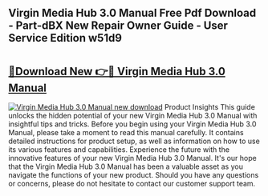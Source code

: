 ## Virgin Media Hub 3.0 Manual Free Pdf Download - Part-dBX New Repair Owner Guide - User Service Edition w51d9

# <h2><a href="http://cf21866.oget.top/?id=Virgin+Media+Hub+3.0+Manual">🔗Download New 👉🔴 Virgin Media Hub 3.0 Manual</a></h2>

[![Virgin Media Hub 3.0 Manual new download](https://i.imgur.com/5g1atiW.png)](http://cf21866.oget.top/?id=Virgin+Media+Hub+3.0+Manual)
Product Insights This guide unlocks the hidden potential of your new Virgin Media Hub 3.0 Manual with insightful tips and tricks. Before you begin using your Virgin Media Hub 3.0 Manual, please take a moment to read this manual carefully. It contains detailed instructions for product setup, as well as information on how to use its various features and capabilities. Experience the future with the innovative features of your new Virgin Media Hub 3.0 Manual. It's our hope that the Virgin Media Hub 3.0 Manual has been a valuable asset as you navigate the functions of your new product. Should you have any questions or concerns, please do not hesitate to contact our customer support team.
